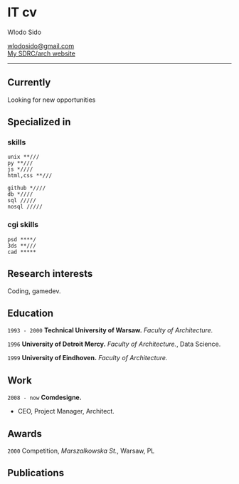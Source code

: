 # IT cv
Wlodo Sido

<div id="webaddress">
<a href="wlodosido@gmail.com">wlodosido@gmail.com</a><br>
<a href="http://sidorczuk.com">My SDRC/arch website</a>
</div>

---
## Currently
Looking for new opportunities

## Specialized in
### skills
	unix **///
	py **///
	js *////
	html,css **///

	github *////
	db *////
	sql /////
	nosql /////

### cgi skills
	psd ****/
	3ds **///
	cad *****

## Research interests

Coding, gamedev.


## Education

`1993 - 2000`
**Technical University of Warsaw.** *Faculty of Architecture.*

`1996`
**University of Detroit Mercy.** *Faculty of Architecture.*, Data Science.

`1999`
**University of Eindhoven.** *Faculty of Architecture.*

## Work

`2008 - now`
**Comdesigne.**
- CEO, Project Manager, Architect.

## Awards

`2000`
Competition, *Marszalkowska St.*, Warsaw, PL

## Publications

<!-- A list is also available [online](http://scholar.google.co.uk/citations?user=LTOTl0YAAAAJ) -->


<!-- ### Footer
updated: Nov 2021 -->
